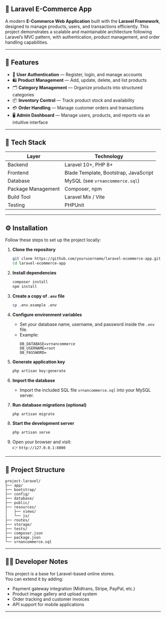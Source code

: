 ## 🛒 Laravel E-Commerce App  

A modern **E-Commerce Web Application** built with the **Laravel Framework**, designed to manage products, users, and transactions efficiently. This project demonstrates a scalable and maintainable architecture following Laravel’s MVC pattern, with authentication, product management, and order handling capabilities.  

---

## 🚀 Features  

- 🔐 **User Authentication** — Register, login, and manage accounts  
- 🛍️ **Product Management** — Add, update, delete, and list products  
- 🗂️ **Category Management** — Organize products into structured categories  
- 📦 **Inventory Control** — Track product stock and availability  
- 💳 **Order Handling** — Manage customer orders and transactions  
- 🖥️ **Admin Dashboard** — Manage users, products, and reports via an intuitive interface  

---

## 🧰 Tech Stack  

| Layer | Technology |
|-------|-------------|
| Backend | Laravel 10+, PHP 8+ |
| Frontend | Blade Template, Bootstrap, JavaScript |
| Database | MySQL (see `vrnancommerce.sql`) |
| Package Management | Composer, npm |
| Build Tool | Laravel Mix / Vite |
| Testing | PHPUnit |

---

## ⚙️ Installation  

Follow these steps to set up the project locally:  

1. **Clone the repository**  
   ```bash
   git clone https://github.com/yourusername/laravel-ecommerce-app.git
   cd laravel-ecommerce-app
   ```

2. **Install dependencies**  
   ```bash
   composer install
   npm install
   ```

3. **Create a copy of `.env` file**  
   ```bash
   cp .env.example .env
   ```

4. **Configure environment variables**  
   - Set your database name, username, and password inside the `.env` file.  
   - Example:  
     ```
     DB_DATABASE=vrnancommerce
     DB_USERNAME=root
     DB_PASSWORD=
     ```

5. **Generate application key**  
   ```bash
   php artisan key:generate
   ```

6. **Import the database**  
   - Import the included SQL file `vrnancommerce.sql` into your MySQL server.  

7. **Run database migrations (optional)**  
   ```bash
   php artisan migrate
   ```

8. **Start the development server**  
   ```bash
   php artisan serve
   ```

9. Open your browser and visit:  
   👉 `http://127.0.0.1:8000`

---

## 📁 Project Structure  

```
project-laravel/
├── app/
├── bootstrap/
├── config/
├── database/
├── public/
├── resources/
│   ├── views/
│   └── js/
├── routes/
├── storage/
├── tests/
├── composer.json
├── package.json
└── vrnancommerce.sql
```

---

## 🧑‍💻 Developer Notes  

This project is a base for Laravel-based online stores.  
You can extend it by adding:  
- Payment gateway integration (Midtrans, Stripe, PayPal, etc.)  
- Product image gallery and upload system  
- Order tracking and customer invoices  
- API support for mobile applications  

---


